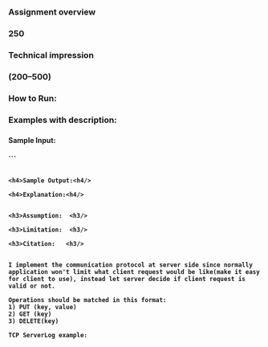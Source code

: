 <h3>Assignment overview<h3/>   
250

<h3>Technical impression<h3/> 
(200–500)

<h3>How to Run:<h3/>   

<h3>Examples with description:<h3/> 

<h4>Sample Input:<h4/>
```

```

<h4>Sample Output:<h4/>
```

```
<h4>Explanation:<h4/>  


<h3>Assumption:  <h3/>

<h3>Limitation:  <h3/>  

<h3>Citation:   <h3/>


I implement the communication protocol at server side since normally application won't limit what client request would be like(make it easy for client to use), instead let server decide if client request is valid or not.    

Operations should be matched in this format:
1) PUT (key, value) 
2) GET (key)
3) DELETE(key)

TCP ServerLog example:
